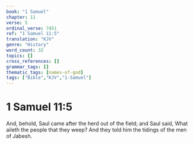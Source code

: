 ```yaml
---
book: "1 Samuel"
chapter: 11
verse: 5
ordinal_verse: 7451
ref: "1 Samuel 11:5"
translation: "KJV"
genre: "History"
word_count: 32
topics: []
cross_references: []
grammar_tags: []
thematic_tags: [names-of-god]
tags: ["Bible","KJV","1-Samuel"]
---
```


# 1 Samuel 11:5

And, behold, Saul came after the herd out of the field; and Saul said, What aileth the people that they weep? And they told him the tidings of the men of Jabesh.
